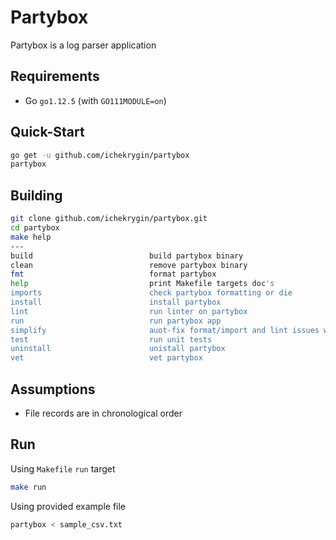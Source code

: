# Partybox
Partybox is a log parser application 

## Requirements
- Go `go1.12.5` (with `GO111MODULE=on`)

## Quick-Start
```bash
go get -u github.com/ichekrygin/partybox
partybox
```

## Building

```bash
git clone github.com/ichekrygin/partybox.git
cd partybox
make help
---
build                          build partybox binary
clean                          remove partybox binary
fmt                            format partybox
help                           print Makefile targets doc's
imports                        check partybox formatting or die
install                        install partybox
lint                           run linter on partybox
run                            run partybox app
simplify                       auot-fix format/import and lint issues whenever possible
test                           run unit tests
uninstall                      unistall partybox
vet                            vet partybox
```

## Assumptions
- File records are in chronological order

## Run
Using `Makefile` `run` target
```bash
make run
```

Using provided example file
```bash
partybox < sample_csv.txt
```